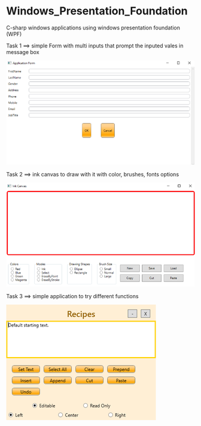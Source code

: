 # Windows_Presentation_Foundation

C-sharp windows applications using  windows presentation foundation (WPF)

Task 1 ==> simple Form with multi inputs that prompt the inputed vales in message box

![](Images/Task1.PNG)

Task 2 ==> ink canvas to draw with it with color, brushes, fonts options

![](Images/Task2.PNG)

Task 3 ==> simple application to try different functions

![](Images/Task3.PNG)


